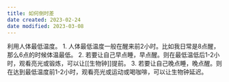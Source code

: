 ```yaml
---
title: 如何倒时差
date created: 2023-02-24
date modified: 2023-03-08
---
```


利用人体最低温度。
	1. 人体最低温度一般在醒来前2小时。比如我日常是8点醒，那么6点的时候体温最低。
	2. 若要让自己早点睡，早点醒。则在最低温低后1-2小时，观看亮光或锻炼，可以让[[生物钟]]提前。
	3. 若要让自己晚点睡，晚点醒。则在达到最低温度前1-2小时，观看亮光或运动或喝咖啡，可以让生物钟延迟。

